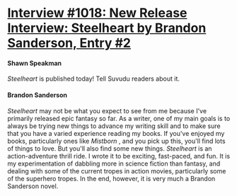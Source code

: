 # [Interview #1018: New Release Interview: Steelheart by Brandon Sanderson, Entry #2](https://www.theoryland.com/intvmain.php?i=1018#2)

#### Shawn Speakman

*Steelheart*
is published today! Tell Suvudu readers about it.

#### Brandon Sanderson

*Steelheart*
may not be what you expect to see from me because I've primarily released epic fantasy so far. As a writer, one of my main goals is to always be trying new things to advance my writing skill and to make sure that you have a varied experience reading my books. If you've enjoyed my books, particularly ones like
*Mistborn*
, and you pick up this, you'll find lots of things to love. But you'll also find some new things.
*Steelheart*
is an action-adventure thrill ride. I wrote it to be exciting, fast-paced, and fun. It is my experimentation of dabbling more in science fiction than fantasy, and dealing with some of the current tropes in action movies, particularly some of the superhero tropes. In the end, however, it is very much a Brandon Sanderson novel.

